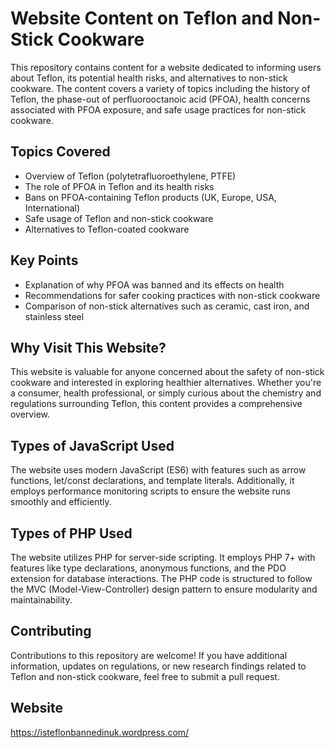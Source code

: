# Website Content on Teflon and Non-Stick Cookware

This repository contains content for a website dedicated to informing users about Teflon, its potential health risks, and alternatives to non-stick cookware. The content covers a variety of topics including the history of Teflon, the phase-out of perfluorooctanoic acid (PFOA), health concerns associated with PFOA exposure, and safe usage practices for non-stick cookware.

## Topics Covered

- Overview of Teflon (polytetrafluoroethylene, PTFE)
- The role of PFOA in Teflon and its health risks
- Bans on PFOA-containing Teflon products (UK, Europe, USA, International)
- Safe usage of Teflon and non-stick cookware
- Alternatives to Teflon-coated cookware

## Key Points

- Explanation of why PFOA was banned and its effects on health
- Recommendations for safer cooking practices with non-stick cookware
- Comparison of non-stick alternatives such as ceramic, cast iron, and stainless steel

## Why Visit This Website?

This website is valuable for anyone concerned about the safety of non-stick cookware and interested in exploring healthier alternatives. Whether you're a consumer, health professional, or simply curious about the chemistry and regulations surrounding Teflon, this content provides a comprehensive overview.

## Types of JavaScript Used

The website uses modern JavaScript (ES6) with features such as arrow functions, let/const declarations, and template literals. Additionally, it employs performance monitoring scripts to ensure the website runs smoothly and efficiently.

## Types of PHP Used

The website utilizes PHP for server-side scripting. It employs PHP 7+ with features like type declarations, anonymous functions, and the PDO extension for database interactions. The PHP code is structured to follow the MVC (Model-View-Controller) design pattern to ensure modularity and maintainability.

## Contributing

Contributions to this repository are welcome! If you have additional information, updates on regulations, or new research findings related to Teflon and non-stick cookware, feel free to submit a pull request.

## Website

https://isteflonbannedinuk.wordpress.com/
